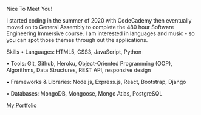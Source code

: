 Nice To Meet You!

I started coding in the summer of 2020 with CodeCademy then eventually moved on to General Assembly to complete the 480 hour Software Engineering Immersive course. I am interested in languages and music - so you can spot those themes through out the applications. 

Skills
• Languages: HTML5, CSS3, JavaScript, Python

• Tools: Git, Github, Heroku, Object-Oriented Programming (OOP), Algorithms, Data Structures, REST API, responsive design

• Frameworks & Libraries: Node.js, Express.js, React, Bootstrap, Django

• Databases: MongoDB, Mongoose, Mongo Atlas, PostgreSQL

[My Portfolio](https://levs-portfolio.herokuapp.com)
<!--
**lev-choubine/lev-choubine** is a ✨ _special_ ✨ repository because its `README.md` (this file) appears on your GitHub profile.

Here are some ideas to get you started:

- 🔭 I’m currently working on ...
- 🌱 I’m currently learning ...
- 👯 I’m looking to collaborate on ...
- 🤔 I’m looking for help with ...
- 💬 Ask me about ...
- 📫 How to reach me: ...
- 😄 Pronouns: ...
- ⚡ Fun fact: ...
-->
